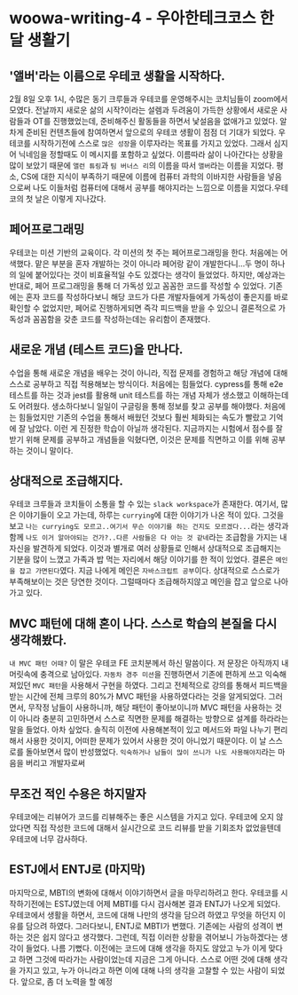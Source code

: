 # woowa-writing-4 - 우아한테크코스 한 달 생활기

## '앨버'라는 이름으로 우테코 생활을 시작하다.

2월 8일 오후 1시, 수많은 동기 크루들과 우테코를 운영해주시는 코치님들이 zoom에서 모였다. 전날까지 새로운 삶의 시작?이라는 설렘과 두려움이 가득한 상황에서 새로운 사람들과 OT를 진행했었는데, 준비해주신 활동들을 하면서 낯설음을 없애가고 있었다. 알차게 준비된 컨텐츠들에 참여하면서 앞으로의 우테코 생활이 점점 더 기대가 되었다. 우테코를 시작하기전에 스스로 `많은 성장`을 이루자라는 목표를 가지고 있었다. 그래서 심지어 닉네임을 정할때도 이 메시지를 포함하고 싶었다. 이름따라 삶이 나아간다는 상황을 많이 보았기 때문에 `앨런 튜링`과 `팀 버너스 리`의 이름을 따서 `앨버`라는 이름을 지었다. 평소, CS에 대한 지식이 부족하기 때문에 이름에 컴퓨터 과학의 이바지한 사람들을 넣음으로써 나도 이들처럼 컴퓨터에 대해서 공부를 해야지라는 느낌으로 이름을 지었다.우테코의 첫 날은 이렇게 지나갔다.

## 페어프로그래밍

우테코는 미션 기반의 교육이다. 각 미션의 첫 주는 페어프로그래밍을 한다. 처음에는 어색했다. 맡은 부분을 혼자 개발하는 것이 아니라 페어랑 같이 개발한다니...두 명이 하나의 일에 붙어있다는 것이 비효율적일 수도 있겠다는 생각이 들었었다. 하지만, 예상과는 반대로, 페어 프로그래밍을 통해 더 가독성 있고 꼼꼼한 코드를 작성할 수 있었다. 기존에는 혼자 코드를 작성하다보니 해당 코드가 다른 개발자들에게 가독성이 좋은지를 바로 확인할 수 없었지만, 페어로 진행하게되면 즉각 피드백을 받을 수 있으니 결론적으로 가독성과 꼼꼼함을 갖춘 코드를 작성하는데는 유리함이 존재했다.

## 새로운 개념 (테스트 코드)을 만나다.

수업을 통해 새로운 개념을 배우는 것이 아니라, 직접 문제를 경험하고 해당 개념에 대해 스스로 공부하고 직접 적용해보는 방식이다. 처음에는 힘들었다. cypress를 통해 e2e 테스트를 하는 것과 jest를 활용해 unit 테스트를 하는 개념 자체가 생소했고 이해하는데도 어려웠다. 생소하다보니 일일이 구글링을 통해 정보를 찾고 공부를 해야했다. 처음에는 힘들었지만 기존의 수업을 통해서 배웠던 것보다 훨씬 체화되는 속도가 빨랐고 기억에 잘 남았다. 이런 게 진정한 학습이 아닐까 생각된다. 지금까지는 시험에서 점수를 잘 받기 위해 문제를 공부하고 개념들을 익혔다면, 이것은 문제를 직면하고 이를 위해 공부하는 것이니 말이다.

## 상대적으로 조급해지다.

우테코 크루들과 코치들이 소통을 할 수 있는 `slack workspace`가 존재한다. 여기서, 많은 이야기들이 오고 가는데, 하루는 `currying`에 대한 이야기가 나온 적이 있다. 그것을 보고 `나는 currying도 모르고..여기서 무슨 이야기를 하는 건지도 모르겠다...`라는 생각과 함께 `나도 이거 알아야되는 건가?..다른 사람들은 다 아는 것 같네`라는 조급함을 가지는 내 자신을 발견하게 되었다. 이것과 별개로 여러 상황들로 인해서 상대적으로 조급해지는 기분을 많이 느꼈고 가족과 밥 먹는 자리에서 해당 이야기를 한 적이 있었다. 결론은 `메인을 잡고 가면된다`였다. 지금 나에게 메인은 `자바스크립트 공부`이다. 상대적으로 스스로가 부족해보이는 것은 당연한 것이다. 그럴때마다 조급해하지않고 메인을 잡고 앞으로 나아가고 있다.

## MVC 패턴에 대해 혼이 나다. 스스로 학습의 본질을 다시 생각해봤다.

`내 MVC 패턴 어때?` 이 말은 우테코 FE 코치분께서 하신 말씀이다. 저 문장은 아직까지 내 머릿속에 충격으로 남아있다. `자동차 경주 미션`을 진행하면서 기존에 편하게 쓰고 익숙해져있던 `MVC 패턴`을 사용해서 구현을 하였다. 그리고 전체적으로 강의를 통해서 피드백을 받는 시간에 전체 크루의 80%가 MVC 패턴을 사용하였다라는 것을 알게되었다. 그러면서, 무작정 남들이 사용하니까, 해당 패턴이 좋아보이니까 MVC 패턴을 사용하는 것이 아니라 충분히 고민하면서 스스로 직면한 문제를 해결하는 방향으로 설계를 하라라는 말을 들었다. 아차 싶었다. 솔직히 이전에 사용해본적이 있고 메서드와 파일 나누기 편리해서 사용한 것이지, 어떠한 문제가 있어서 사용한 것이 아니었기 때문이다. 이 날 스스로를 돌아보면서 많이 반성했었다. `익숙하거나 남들이 많이 쓰니가 나도 사용해야지`라는 마음을 버리고 개발자로써

## 무조건 적인 수용은 하지말자

우테코에는 리뷰어가 코드를 리뷰해주는 좋은 시스템을 가지고 있다. 우테코에 오지 않았다면 직접 작성한 코드에 대해서 실시간으로 코드 리뷰를 받을 기회조차 없었을텐데 우테코에 너무 감사하다.

## ESTJ에서 ENTJ로 (마지막)

마지막으로, MBTI의 변화에 대해서 이야기하면서 글을 마무리하려고 한다. 우테코를 시작하기전에는 ESTJ였는데 어제 MBTI를 다시 검사해본 결과 ENTJ가 나오게 되었다. 우테코에서 생활을 하면서, 코드에 대해 나만의 생각을 담으려 하였고 무엇을 하던지 이유를 담으려 하였다. 그러다보니, ENTJ로 MBTI가 변했다. 기존에는 사람의 성격이 변하는 것은 쉽지 않다고 생각했다. 그런데, 직접 이러한 상황을 겪어보니 가능하겠다는 생각이 들었다. 나름 기뻤다. 이전에는 코드에 대해 생각을 하지도 않았고 누가 이게 맞다고 하면 그것에 따라가는 사람이었는데 지금은 그게 아니다. 스스로 어떤 것에 대해 생각을 가지고 있고, 누가 아니라고 하면 이에 대해 나의 생각을 고찰할 수 있는 사람이 되었다. 앞으로, 좀 더 노력을 할 예정
